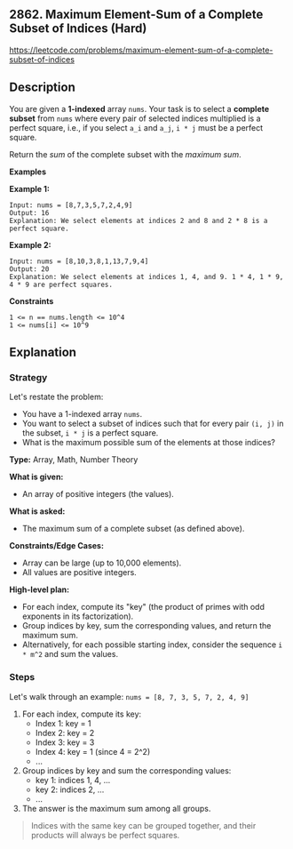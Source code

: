 ## 2862. Maximum Element-Sum of a Complete Subset of Indices (Hard)

https://leetcode.com/problems/maximum-element-sum-of-a-complete-subset-of-indices

## Description

You are given a **1-indexed** array `nums`. Your task is to select a **complete subset** from `nums` where every pair of selected indices multiplied is a perfect square, i.e., if you select `a_i` and `a_j`, `i * j` must be a perfect square.

Return the *sum* of the complete subset with the *maximum sum*.

**Examples**

**Example 1:**

    Input: nums = [8,7,3,5,7,2,4,9]
    Output: 16
    Explanation: We select elements at indices 2 and 8 and 2 * 8 is a perfect square.

**Example 2:**

    Input: nums = [8,10,3,8,1,13,7,9,4]
    Output: 20
    Explanation: We select elements at indices 1, 4, and 9. 1 * 4, 1 * 9, 4 * 9 are perfect squares.

**Constraints**

```text
1 <= n == nums.length <= 10^4
1 <= nums[i] <= 10^9
```

## Explanation

### Strategy

Let's restate the problem:
- You have a 1-indexed array `nums`.
- You want to select a subset of indices such that for every pair `(i, j)` in the subset, `i * j` is a perfect square.
- What is the maximum possible sum of the elements at those indices?

**Type:** Array, Math, Number Theory

**What is given:**
- An array of positive integers (the values).

**What is asked:**
- The maximum sum of a complete subset (as defined above).

**Constraints/Edge Cases:**
- Array can be large (up to 10,000 elements).
- All values are positive integers.

**High-level plan:**
- For each index, compute its "key" (the product of primes with odd exponents in its factorization).
- Group indices by key, sum the corresponding values, and return the maximum sum.
- Alternatively, for each possible starting index, consider the sequence `i * m^2` and sum the values.

### Steps

Let's walk through an example: `nums = [8, 7, 3, 5, 7, 2, 4, 9]`

1. For each index, compute its key:
    - Index 1: key = 1
    - Index 2: key = 2
    - Index 3: key = 3
    - Index 4: key = 1 (since 4 = 2^2)
    - ...
2. Group indices by key and sum the corresponding values:
    - key 1: indices 1, 4, ...
    - key 2: indices 2, ...
    - ...
3. The answer is the maximum sum among all groups.

> Indices with the same key can be grouped together, and their products will always be perfect squares.

